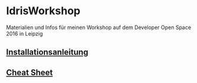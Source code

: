 # IdrisWorkshop
Materialien und Infos für meinen Workshop auf dem Developer Open Space 2016 in Leipzig

## [Installationsanleitung](Installation.md)

## [Cheat Sheet](CheatSheet.pdf)
